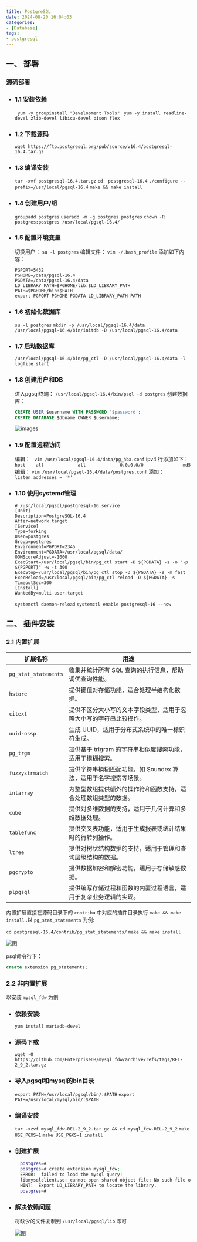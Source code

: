 ```yaml
---
title: PostgreSQL
date: 2024-08-20 16:04:03
categories: 
- [Database]
tags: 
- postgresql
---
```



## 一、 部署

###  源码部署

- ### 1.1 安装依赖
  ` yum -y groupinstall "Development Tools"`
  ` yum -y install readline-devel zlib-devel libicu-devel bison flex`

- ### 1.2 下载源码
  ` wget https://ftp.postgresql.org/pub/source/v16.4/postgresql-16.4.tar.gz `

- ### 1.3 编译安装
  ` tar -xvf postgresql-16.4.tar.gz `
  ` cd  postgresql-16.4 `
  ` ./configure --prefix=/usr/local/pgsql-16.4 `
  ` make && make install `

- ### 1.4 创建用户/组
  ` groupadd postgres `
  ` useradd -m -g postgres postgres `
  ` chown -R postgres:postgres /usr/local/pgsql-16.4/ `

- ### 1.5 配置环境变量
  切换用户： ` su -l postgres `
  编辑文件： ` vim ~/.bash_profile `
  添加如下内容：
  ``` shell
  PGPORT=5432
  PGHOME=/data/pgsql-16.4
  PGDATA=/data/pgsql-16.4/data
  LD_LIBRARY_PATH=$PGHOME/lib:$LD_LIBRARY_PATH
  PATH=$PGHOME/bin:$PATH
  export PGPORT PGHOME PGDATA LD_LIBRARY_PATH PATH
  ```

- ### 1.6 初始化数据库
  ` su -l postgres `
  ` mkdir -p /usr/local/pgsql-16.4/data `
  ` /usr/local/pgsql-16.4/bin/initdb -D /usr/local/pgsql-16.4/data `

- ### 1.7 启动数据库
  ` /usr/local/pgsql-16.4/bin/pg_ctl -D /usr/local/pgsql-16.4/data -l logfile start `

- ### 1.8 创建用户和DB
  进入pgsql终端： ` /usr/local/pgsql-16.4/bin/psql -d postgres `
  创建数据库：
  ``` sql
  CREATE USER $username WITH PASSWORD '$password';
  CREATE DATABASE $dbname OWNER $username;
  ```
  ![images](/images/093.postgresql.md.01.png)

- ### 1.9 配置远程访问
  编辑： ` vim /usr/local/pgsql-16.4/data/pg_hba.conf` 
  ipv4 行添加如下： ` host    all             all             0.0.0.0/0               md5 `
  编辑： ` vim /usr/local/pgsql-16.4/data/postgres.conf ` 
  添加： ` listen_addresses = '*' `


- ### 1.10 使用systemd管理
  ``` shell
  # /usr/local/pgsql/postgresql-16.service
  [Unit]
  Description=PostgreSQL-16.4
  After=network.target
  [Service]
  Type=forking
  User=postgres
  Group=postgres
  Environment=PGPORT=2345
  Environment=PGDATA=/usr/local/pgsql/data/
  OOMScoreAdjust=-1000
  ExecStart=/usr/local/pgsql/bin/pg_ctl start -D ${PGDATA} -s -o "-p ${PGPORT}" -w -t 300
  ExecStop=/usr/local/pgsql/bin/pg_ctl stop -D ${PGDATA} -s -m fast
  ExecReload=/usr/local/pgsql/bin/pg_ctl reload -D ${PGDATA} -s
  TimeoutSec=300
  [Install]
  WantedBy=multi-user.target
  ```
  ` systemctl daemon-reload `
  ` systemctl enable postgresql-16 --now `


## 二、 插件安装

### 2.1 内置扩展

| 扩展名称             | 用途                                                            |
|-------------------   |----------------------------------------------------------------|
| `pg_stat_statements` | 收集并统计所有 SQL 查询的执行信息，帮助调优查询性能。              |
| `hstore`             | 提供键值对存储功能，适合处理半结构化数据。                         |
| `citext`             | 提供不区分大小写的文本字段类型，适用于忽略大小写的字符串比较操作。   |
| `uuid-ossp`          | 生成 UUID，适用于分布式系统中的唯一标识符生成。                    |
| `pg_trgm`            | 提供基于 trigram 的字符串相似度搜索功能，适用于模糊搜索。           |
| `fuzzystrmatch`      | 提供字符串模糊匹配功能，如 Soundex 算法，适用于名字搜索等场景。      |
| `intarray`           | 为整型数组提供额外的操作符和函数支持，适合处理数组类型的数据。       |
| `cube`               | 提供对多维数据的支持，适用于几何计算和多维数据处理。                 |
| `tablefunc`          | 提供交叉表功能，适用于生成报表或统计结果时的行转列操作。             |
| `ltree`              | 提供对树状结构数据的支持，适用于管理和查询层级结构的数据。           |
| `pgcrypto`           | 提供数据加密和解密功能，适用于存储敏感数据。                       |
| `plpgsql`            | 提供编写存储过程和函数的内置过程语言，适用于复杂业务逻辑的实现。     |

内置扩展直接在源码目录下的 `contribu` 中对应的插件目录执行 `make && make install` .以 ` pg_stat_statements ` 为例:

` cd postgresql-16.4/contrib/pg_stat_statements/ `
` make && make install `

![图](/images/093.postgresql.md.02.png)

psql命令行下：
``` sql
create extension pg_statements;
```

### 2.2 非内置扩展

以安装 `mysql_fdw` 为例

  - ### 依赖安装:

    ` yum install mariadb-devel `

  - ###  源码下载

    ` wget -O https://github.com/EnterpriseDB/mysql_fdw/archive/refs/tags/REL-2_9_2.tar.gz `

  - ### 导入pgsql和mysql的bin目录
   
    ` export PATH=/usr/local/pgsql/bin/:$PATH `
    ` export PATH=/usr/local/mysql/bin/:$PATH `

  - ### 编译安装

    ` tar -xzvf mysql_fdw-REL-2_9_2.tar.gz && cd mysql_fdw-REL-2_9_2 `
    ` make USE_PGXS=1 `
    ` make USE_PGXS=1 install `

  - ### 创建扩展

    ``` bash
      postgres=# 
      postgres=# create extension mysql_fdw;
      ERROR:  failed to load the mysql query: 
      libmysqlclient.so: cannot open shared object file: No such file or directory
      HINT:  Export LD_LIBRARY_PATH to locate the library.
      postgres=# 
    ``` 
  - ### 解决依赖问题

    将缺少的文件复制到 ` /usr/local/pgsql/lib ` 即可

    ![图](/images/093.postgresql.md.03.png)

  


